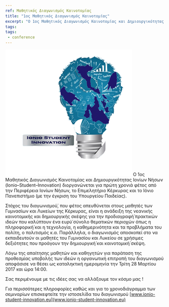 ```yaml
---
ref: Μαθητικός Διαγωνισμός Καινοτομίας
title: "1ος Μαθητικός Διαγωνισμός Καινοτομίας"
excerpt: "Ο 1ος Μαθητικός Διαγωνισμός Καινοτομίας και Δημιουργικότητας Ιονίων Νήσων (Ionio–Student–Innovation) διοργανώνεται για πρώτη χρονιά φέτος από την Περιφέρεια Ιονίων Νήσων, το Επιμελητήριο Κέρκυρας και το Ιόνιο Πανεπιστήμιο (με την έγκριση του Υπουργείου Παιδείας)."
tags:
tags:
 - conference
---
```

![image](/assets/images/ionio-student-innovation1.png)
Ο 1ος Μαθητικός Διαγωνισμός Καινοτομίας και Δημιουργικότητας Ιονίων Νήσων (Ionio–Student–Innovation) διοργανώνεται για πρώτη χρονιά φέτος από την Περιφέρεια Ιονίων Νήσων, το Επιμελητήριο Κέρκυρας και το Ιόνιο Πανεπιστήμιο (με την έγκριση του Υπουργείου Παιδείας).

Στόχος του διαγωνισμού́, που φέτος απευθύνεται στους μαθητές των Γυμνασίων και Λυκείων της Κέρκυρας, είναι η ανάδειξη της νεανικής καινοτομικής και δημιουργικής σκέψης για την προδιαγραφή́ πρακτικών ιδεών που καλύπτουν ένα ευρύ́ σύνολο θεματικών περιοχών όπως η πληροφορική́ και η τεχνολογία, η καθημερινότητα και τα προβλήματα του πολίτη, ο πολιτισμός κ.α. Παράλληλα, ο διαγωνισμός αποσκοπεί στο να εκπαιδευτούν οι μαθητές του Γυμνασίου και Λυκείου σε χρήσιμες δεξιότητες που προάγουν την δημιουργική́ και καινοτομική́ σκέψη.

Λόγω της απαίτησης μαθητών και καθηγητών για παράταση της προθεσμίας υποβολής των ιδεών η οργανωτική επιτροπή του διαγωνισμού αποφάσισε να θέσει ως καταληκτική ημερομηνία την Τρίτη 28 Μαρτίου 2017 και ώρα 14:00.

Σας περιμένουμε με τις ιδέες σας να αλλάξουμε τον κόσμο μας !

Για περισσότερες πληροφορίες καθώς και για το χρονοδιάγραμμα των σεμιναρίων επισκεφτείτε την ιστοσελίδα του διαγωνισμού [www.ionio-student-innovation.eu](www.ionio-student-innovation.eu)

